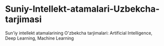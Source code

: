 # Suniy-Intellekt-atamalari-Uzbekcha-tarjimasi
Sun'iy intellekt atamalarining O'zbekcha tarjimalari: Artificial Intelligence, Deep Learning, Machine Learning
